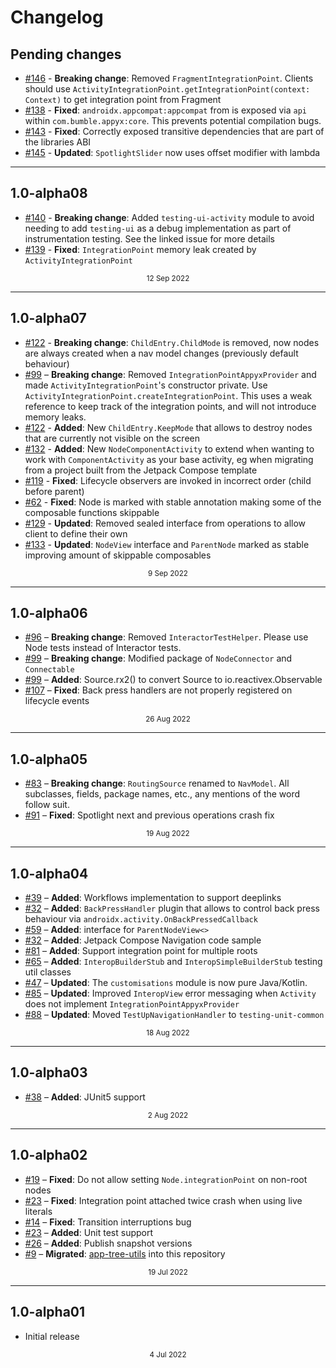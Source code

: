 # Changelog


## Pending changes

- [#146](https://github.com/bumble-tech/appyx/issues/146) - **Breaking change**: Removed `FragmentIntegrationPoint`. Clients should use `ActivityIntegrationPoint.getIntegrationPoint(context: Context)` to get integration point from Fragment 
- [#138](https://github.com/bumble-tech/appyx/pull/138) - **Fixed**: `androidx.appcompat:appcompat` from is exposed via `api` within `com.bumble.appyx:core`. This prevents potential compilation bugs.
- [#143](https://github.com/bumble-tech/appyx/issues/143) - **Fixed**: Correctly exposed transitive dependencies that are part of the libraries ABI
- [#145](https://github.com/bumble-tech/appyx/issues/145) - **Updated**: `SpotlightSlider` now uses offset modifier with lambda

---

## 1.0-alpha08

- [#140](https://github.com/bumble-tech/appyx/issues/140) - **Breaking change**: Added `testing-ui-activity` module to avoid needing to add `testing-ui` as a debug implementation as part of instrumentation testing. See the linked issue for more details
- [#139](https://github.com/bumble-tech/appyx/pull/139) - **Fixed**: `IntegrationPoint` memory leak created by `ActivityIntegrationPoint`

<div style="text-align: center"><small>12 Sep 2022</small></div>

---

## 1.0-alpha07

- [#122](https://github.com/bumble-tech/appyx/pull/122) - **Breaking change**: `ChildEntry.ChildMode` is removed, now nodes are always created when a nav model changes (previously default behaviour)
- [#99](https://github.com/bumble-tech/appyx/pull/99) – **Breaking change**: Removed `IntegrationPointAppyxProvider` and made `ActivityIntegrationPoint`'s constructor private. Use `ActivityIntegrationPoint.createIntegrationPoint`. This uses a weak reference to keep track of the integration points, and will not introduce memory leaks.
- [#122](https://github.com/bumble-tech/appyx/pull/122) - **Added**: New `ChildEntry.KeepMode` that allows to destroy nodes that are currently not visible on the screen
- [#132](https://github.com/bumble-tech/appyx/pull/132) - **Added**: New `NodeComponentActivity` to extend when wanting to work with `ComponentActivity` as your base activity, eg when migrating from a project built from the Jetpack Compose template
- [#119](https://github.com/bumble-tech/appyx/pull/119) - **Fixed**: Lifecycle observers are invoked in incorrect order (child before parent)
- [#62](https://github.com/bumble-tech/appyx/pull/62) - **Fixed**: Node is marked with stable annotation making some of the composable functions skippable
- [#129](https://github.com/bumble-tech/appyx/pull/129) - **Updated**: Removed sealed interface from operations to allow client to define their own
- [#133](https://github.com/bumble-tech/appyx/pull/133) - **Updated**: `NodeView` interface and `ParentNode` marked as stable improving amount of skippable composables

<div style="text-align: center"><small>9 Sep 2022</small></div>

---

## 1.0-alpha06

- [#96](https://github.com/bumble-tech/appyx/pull/96) – **Breaking change**: Removed `InteractorTestHelper`. Please use Node tests instead of Interactor tests.
- [#99](https://github.com/bumble-tech/appyx/pull/99) – **Breaking change**: Modified package of `NodeConnector` and `Connectable`
- [#99](https://github.com/bumble-tech/appyx/pull/99) – **Added**: Source<T>.rx2() to convert Source<T> to io.reactivex.Observable<T>
- [#107](https://github.com/bumble-tech/appyx/pull/107) – **Fixed**: Back press handlers are not properly registered on lifecycle events

<div style="text-align: center"><small>26 Aug 2022</small></div>

---

## 1.0-alpha05

- [#83](https://github.com/bumble-tech/appyx/issues/83) – **Breaking change**: `RoutingSource` renamed to `NavModel`. All subclasses, fields, package names, etc., any mentions of the word follow suit.
- [#91](https://github.com/bumble-tech/appyx/pull/91) – **Fixed**: Spotlight next and previous operations crash fix 

<div style="text-align: center"><small>19 Aug 2022</small></div>

---

## 1.0-alpha04

- [#39](https://github.com/bumble-tech/appyx/pull/39) – **Added**: Workflows implementation to support deeplinks
- [#32](https://github.com/bumble-tech/appyx/pull/32) – **Added**: `BackPressHandler` plugin that allows to control back press behaviour via `androidx.activity.OnBackPressedCallback`
- [#59](https://github.com/bumble-tech/appyx/issues/59) – **Added**: interface for `ParentNodeView<>`
- [#32](https://github.com/bumble-tech/appyx/issues/69) – **Added**: Jetpack Compose Navigation code sample
- [#81](https://github.com/bumble-tech/appyx/issues/81) – **Added**: Support integration point for multiple roots
- [#65](https://github.com/bumble-tech/appyx/pull/65) – **Added**: `InteropBuilderStub` and `InteropSimpleBuilderStub` testing util classes
- [#47](https://github.com/bumble-tech/appyx/issues/47) – **Updated**: The `customisations` module is now pure Java/Kotlin.
- [#85](https://github.com/bumble-tech/appyx/issues/85) – **Updated**: Improved `InteropView` error messaging when `Activity` does not implement `IntegrationPointAppyxProvider`
- [#88](https://github.com/bumble-tech/appyx/issues/88) – **Updated**: Moved `TestUpNavigationHandler` to `testing-unit-common`

<div style="text-align: center"><small>18 Aug 2022</small></div>

---

## 1.0-alpha03

- [#38](https://github.com/bumble-tech/appyx/pull/38) – **Added**: JUnit5 support

<div style="text-align: center"><small>2 Aug 2022</small></div>

---

## 1.0-alpha02

- [#19](https://github.com/bumble-tech/appyx/pull/19) – **Fixed**: Do not allow setting `Node.integrationPoint` on non-root nodes
- [#23](https://github.com/bumble-tech/appyx/pull/21) – **Fixed**: Integration point attached twice crash when using live literals
- [#14](https://github.com/bumble-tech/appyx/issues/14) – **Fixed**: Transition interruptions bug
- [#23](https://github.com/bumble-tech/appyx/pull/23) – **Added**: Unit test support
- [#26](https://github.com/bumble-tech/appyx/issues/26) – **Added**: Publish snapshot versions
- [#9](https://github.com/bumble-tech/appyx/pull/9) – **Migrated**: [app-tree-utils](https://github.com/badoo/app-tree-utils) into this repository

<div style="text-align: center"><small>19 Jul 2022</small></div>

---

## 1.0-alpha01

- Initial release

<div style="text-align: center"><small>4 Jul 2022</small></div>
